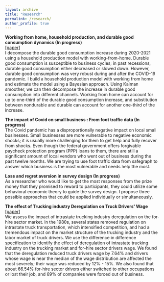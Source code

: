 ```yaml
---
layout: archive
title: "Research"
permalink: /research/
author_profile: true
---
```



<b>Working from home, household production, and durable good consumption dynamics (In progress)</b><br> 
  [[paper](/files/ss.pdf)] <br>
I decompose the durable good consumption increase during 2020-2021 using a household production model with working-from-home. Durable good consumption is susceptible to business cycles; in past recessions, durable good consumption either decreased or slowed down. However, durable good consumption was very robust during and after the COVID-19 pandemic. I build a household production model with working from home and estimate the model using a Bayesian approach. Using Kalman smoother, we can then decompose the increase in durable good consumption into different channels. Working from home can account for up to one-third of the durable good consumption increase, and substitution between nondurable and durable can account for another one-third of the increase. 

<b>The impact of Covid on small business : From foot traffic data  (In progress)</b><br> 
The Covid pandemic has a disproportionally negative impact on local small businesses.  Small businesses are more vulnerable to negative economic shocks; it is usually more challenging for them to get help and fully recover from shocks. Even though the federal government offers forgivable paycheck protection program (PPP) loans to them,  there are still a significant amount of local vendors who went out of business during the past twelve months. We are trying to use foot traffic data from safegraph to answer which business is the most vulnerable and needs help the most. 

<b>Loss and regret aversion in survey design (In progress)</b><br> 
As a researcher who would like to get the most responses from the prize money that they promised to reward to participants, they could utilize some behavioral economic theory to guide the survey design. I propose three possible approaches that could be applied individually or simultaneously.



<b>The effect of Trucking industry Deregulation on Truck Drivers' Wage</b><br> 
[[paper](/files/trucking.pdf)] <br>
We assess the impact of intrastate trucking industry deregulation on the for-hire sector market.  In the 1980s, several states removed regulation on intrastate truck transportation, which intensified competition, and had a tremendous impact on the market structure of the trucking industry and the labor market of truck drivers.  We use the difference in difference specification to identify the effect of deregulation of intrastate trucking industry on the trucking market and for-hire sector drivers wage. We found that the deregulation reduced truck drivers wage by 7.64% and drivers whose wage is near the median of the wage distribution are affected the most severely; their wage was reduced by 12% - 15%. We also found that about 66.54% for-hire sector drivers either switched to other occupations or lost their job, and 69% of companies were forced out of business.



